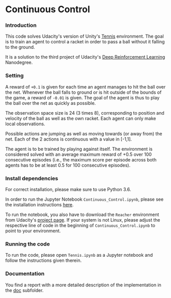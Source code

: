 # Continuous Control

### Introduction 

This code solves Udacity's version of Unity's [Tennis](https://github.com/Unity-Technologies/ml-agents/blob/master/docs/Learning-Environment-Examples.md#tennis) environment. The goal is to train an agent to control a racket in order to pass a ball without it falling to the ground. 

It is a solution to the third project of Udacity's [Deep Reinforcement Learning](https://www.udacity.com/course/deep-reinforcement-learning-nanodegree--nd893) Nanodegree.

### Setting

A reward of `+0.1` is given for each time an agent manages to hit the ball over the net. Whenever the ball falls to ground or is hit outside of the bounds of the game, a reward of `-0.01` is given. The goal of the agent is thus to play the ball over the net as quickly as possible.  

The observation space size is 24 (3 times 8), corresponding to position and velocity of the ball as well as the own racket. Each agent can only make local observations.  

Possible actions are jumping as well as moving towards (or away from) the net. Each of the 2 actions is continuous with a value in [-1,1].

The agent is to be trained by playing against itself. The environment is considered solved with an average maximum reward of +0.5 over 100 consecutive episodes (i.e., the maximum score per episode across both agents has to be at least 0.5 for 100 consecutive episodes). 

### Install dependencies

For correct installation, please make sure to use Python 3.6. 

In order to run the Jupyter Notebook `Continuous_Control.ipynb`, please see the installation instructions [here](https://jupyter.readthedocs.io/en/latest/install.html).   

To run the notebook, you also have to download the `Reacher` environment from Udacity's [project page](https://github.com/udacity/deep-reinforcement-learning/tree/master/p3_collab-compet). If your system is not Linux, please adjust the respective line of code in the beginning of `Continuous_Control.ipynb` to point to your environment.

### Running the code

To run the code, please open `Tennis.ipynb` as a Jupyter notebook and follow the instructions given therein.

### Documentation

You find a report with a more detailed description of the implementation in the [doc](doc) subfolder.
